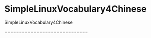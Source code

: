 SimpleLinuxVocabulary4Chinese
=============================

SimpleLinuxVocabulary4Chinese

=============================
